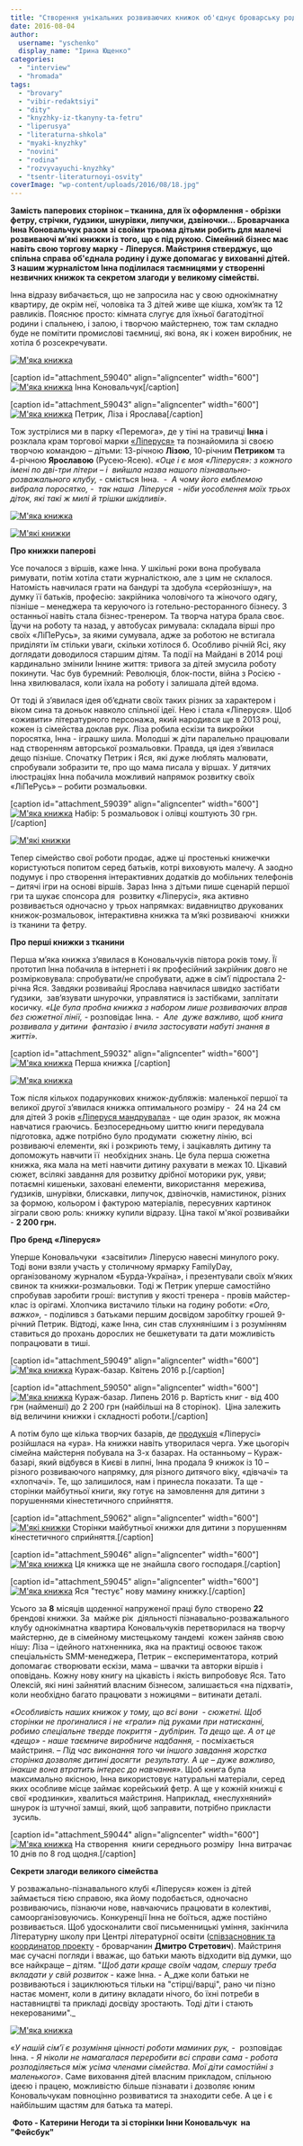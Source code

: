 ```yaml
---
title: "Створення унікальних розвиваючих книжок об'єднує броварську родину"
date: 2016-08-04
author: 
  username: "yschenko"
  display_name: "Ірина Ющенко"
categories: 
  - "interview"
  - "hromada"
tags: 
  - "brovary"
  - "vibir-redaktsiyi"
  - "dity"
  - "knyzhky-iz-tkanyny-ta-fetru"
  - "liperusya"
  - "literaturna-shkola"
  - "myaki-knyzhky"
  - "novini"
  - "rodina"
  - "rozvyvayuchi-knyzhky"
  - "tsentr-literaturnoyi-osvity"
coverImage: "wp-content/uploads/2016/08/18.jpg"
---
```


**Замість паперових сторінок – тканина, для їх оформлення - обрізки фетру, стрічки, ґудзики, шнурівки, липучки, дзвіночки... Броварчанка Інна Коновальчук разом зі своїми трьома дітьми робить для малечі розвиваючі м’які книжки із того, що є під рукою. Сімейний бізнес має навіть свою торгову марку - Ліперуся. Майстриня стверджує, що спільна справа об'єднала родину і дуже допомагає у вихованні дітей. З нашим журналістом Інна поділилася таємницями у створенні незвичних книжок та секретом злагоди у великому сімействі.**

Інна відразу вибачається, що не запросила нас у свою однокімнатну квартиру, де окрім неї, чоловіка та 3 дітей живе ще кішка, хом’як та 12 равликів. Пояснює просто: кімната слугує для їхньої багатодітної родини і спальнею, і залою, і творчою майстернею, тож там складно буде не помітити промислові таємниці, які вона, як і кожен виробник, не хотіла б розсекречувати.

[![М'яка книжка](https://mpz.brovary.org/wp-content/uploads/2016/08/1.jpg)](https://mpz.brovary.org/wp-content/uploads/2016/08/1.jpg)

\[caption id="attachment\_59040" align="aligncenter" width="600"\][![М'яка книжка](https://mpz.brovary.org/wp-content/uploads/2016/08/10.jpg)](https://mpz.brovary.org/wp-content/uploads/2016/08/10.jpg) Інна Коновальчук\[/caption\]

\[caption id="attachment\_59043" align="aligncenter" width="600"\][![М'яка книжка](https://mpz.brovary.org/wp-content/uploads/2016/08/13.jpg)](https://mpz.brovary.org/wp-content/uploads/2016/08/13.jpg) Петрик, Ліза і Ярослава\[/caption\]

Тож зустрілися ми в парку «Перемога», де у тіні на травичці **Інна** і розклала крам торгової марки [«Ліперуся»](https://www.facebook.com/Liperusya/photos/a.507300336120079.1073741828.100206196829497/572168882966557/?type=3) та познайомила зі своєю творчою командою – дітьми: 13-річною **Лізою**, 10-річним **Петриком** та 4-річною **Ярославою** (Русею-Ясею). _«Оце і є моя «Ліперуся»: з кожного імені по дві-три літери – і  вийшла назва нашого пізнавально-розважального клубу,_ - сміється Інна.  -  _А чому його емблемою вибрала поросятко, -  так наша_  _Ліперуся  - ніби уособлення моїх трьох діток, які такі ж милі й трішки шкідливі»_.

[![М'яка книжка](https://mpz.brovary.org/wp-content/uploads/2016/08/7.jpg)](https://mpz.brovary.org/wp-content/uploads/2016/08/7.jpg)

[![М'які книжки](https://mpz.brovary.org/wp-content/uploads/2016/08/19.jpg)](https://mpz.brovary.org/wp-content/uploads/2016/08/19.jpg)

**Про книжки паперові**

Усе почалося з віршів, каже Інна. У шкільні роки вона пробувала римувати, потім хотіла стати журналісткою, але з цим не склалося. Натомість навчилася грати на бандурі та здобула «серйознішу», на думку її батьків, професію: закрійника чоловічого та жіночого одягу, пізніше – менеджера та керуючого із готельно-ресторанного бізнесу. З останньої навіть стала бізнес-тренером. Та творча натура брала своє. Їдучи на роботу та назад, у автобусах римувала: складала вірші про своїх «ЛіПеРусь», за якими сумувала, адже за роботою не встигала приділяти їм стільки уваги, скільки хотілося б. Особливо річній Ясі, яку доглядати доводилося старшим дітям. Та події на Майдані в 2014 році кардинально змінили Іннине життя: тривога за дітей змусила роботу покинути. Час був буремний: Революція, блок-пости, війна з Росією - Інна хвилювалася, коли їхала на роботу і залишала дітей вдома.

От тоді й з’явилася ідея об’єднати своїх таких різних за характером і віком сина та доньок навколо спільної ідеї. Нею і стала «Ліперуся». Щоб «оживити» літературного персонажа, який народився ще в 2013 році, кожен із сімейства доклав рук. Ліза робила ескізи та викройки поросятка, Інна - іграшку шила. Молодші ж діти паралельно працювали над створенням авторської розмальовки. Правда, ця ідея з’явилася дещо пізніше. Спочатку Петрик і Яся, які дуже люблять малювати, спробували зобразити те, про що мама писала у віршах. У дитячих ілюстраціях Інна побачила можливий напрямок розвитку своїх «ЛіПеРусь» – робити розмальовки.

\[caption id="attachment\_59039" align="aligncenter" width="600"\][![М'яка книжка](https://mpz.brovary.org/wp-content/uploads/2016/08/9.jpg)](https://mpz.brovary.org/wp-content/uploads/2016/08/9.jpg) Набір: 5 розмальовок і олівці коштують 30 грн.\[/caption\]

[![М'які книжки](https://mpz.brovary.org/wp-content/uploads/2016/08/21.jpg)](https://mpz.brovary.org/wp-content/uploads/2016/08/21.jpg)

Тепер сімейство свої роботи продає, адже ці простенькі книжечки користуються попитом серед батьків, котрі виховують малечу. А заодно подумує і про створення інтерактивних додатків до мобільних телефонів – дитячі ігри на основі віршів. Зараз Інна з дітьми пише сценарій першої гри та шукає спонсора для  розвитку «Ліперусі», яка активно розвивається одночасно у трьох напрямках: видавництво друкованих книжок-розмальовок, інтерактивна книжка та м’які розвиваючі  книжки із тканини та фетру.

**Про перші книжки з тканини**

Перша м’яка книжка з’явилася в Коновальчуків півтора років тому. Її прототип Інна побачила в інтернеті і як професійний закрійник довго не розмірковувала: спробувати/не спробувати, адже в сім’ї підростала 2-річна Яся. Завдяки розвивайці Ярослава навчилася швидко застібати ґудзики,  зав’язувати шнурочки, управлятися із застібками, заплітати косичку. _«Це була пробна книжка з набором лише розвиваючих вправ без сюжетної лінії, -_ розповідає Інна. -  _Але  дуже важливо, щоб книга розвивала у дитини  фантазію і вчила застосувати набуті знання в житті»._

\[caption id="attachment\_59032" align="aligncenter" width="600"\][![М'яка книжка](https://mpz.brovary.org/wp-content/uploads/2016/08/2.jpg)](https://mpz.brovary.org/wp-content/uploads/2016/08/2.jpg) Перша книжка \[/caption\]

[![М'яка книжка](https://mpz.brovary.org/wp-content/uploads/2016/08/11.jpg)](https://mpz.brovary.org/wp-content/uploads/2016/08/11.jpg)

Тож після кількох подарункових книжок-дубляжів: маленької першої та великої другої з’явилася книжка оптимального розміру -  24 на 24 см для дітей 3 років [«Ліперуся мандрувала»](http://www.youtube.com/watch?v=qgULXdZGJX4&feature=youtu.be) - ще один зразок, як можна навчатися граючись. Безпосередньому шиттю книги передувала підготовка, адже потрібно було продумати  сюжетну лінію, всі розвиваючі елементи, які і розкриють тему, і зацікавлять дитину та допоможуть навчити її  необхідних знань. Це була перша сюжетна книжка, яка мала на меті навчити дитину рахувати в межах 10. Цікавий сюжет, всілякі завдання для розвитку дрібної моторики рук, уяви; потаємні кишеньки, заховані елементи, використання  мережива, ґудзиків, шнурівки, блискавки, липучок, дзвіночків, намистинок, різних за формою, кольором і фактурою матеріалів, пересувних картинок зіграли свою роль: книжку купили відразу. Ціна такої м'якої розвивайки - **2 200 грн.**

**Про бренд «Ліперуся»**

Уперше Коновальчуки  «засвітили» Ліперусю навесні минулого року. Тоді вони взяли участь у столичному ярмарку FamilyDay, організованому журналом «Бурда-Україна», і презентували своїх м’яких свинок та книжки-розмальовки. Тоді ж Петрик уперше самостійно спробував заробити гроші: виступив у якості тренера - провів майстер-клас із орігамі. Хлопчика вистачило тільки на годину роботи: _«Ого, важко»,_ - поділився з батьками першим досвідом заробітку грошей 9-річний Петрик. Відтоді, каже Інна, син став слухнянішим і з розумінням ставиться до прохань дорослих не бешкетувати та дати можливість попрацювати в тиші.

\[caption id="attachment\_59049" align="aligncenter" width="600"\][![М'яка книжка](https://mpz.brovary.org/wp-content/uploads/2016/08/Kurazh-bazar-kviten.jpg)](https://mpz.brovary.org/wp-content/uploads/2016/08/Kurazh-bazar-kviten.jpg) Кураж-базар. Квітень 2016 р.\[/caption\]

\[caption id="attachment\_59050" align="aligncenter" width="600"\][![М'яка книжка](https://mpz.brovary.org/wp-content/uploads/2016/08/Na-kurazh-bazari.jpg)](https://mpz.brovary.org/wp-content/uploads/2016/08/Na-kurazh-bazari.jpg) Кураж-базар. Липень 2016 р. Вартість книг - від 400 грн (найменші) до 2 200 грн (найбільші на 8 сторінок).  Ціна залежить від величини книжки і складності роботи.\[/caption\]

А потім було ще кілька творчих базарів, де [продукція](http://www.youtube.com/watch?v=1e8oNzr_4N0&feature=youtu.be) «Ліперусі» розійшлася на «ура». На книжки навіть утворилася черга. Уже цьогоріч сімейна майстерня побувала на 3-х базарах. На останньому – Кураж-базарі, який відбувся в Києві в липні, Інна продала 9 книжок із 10 – різного розвиваючого напрямку, для різного дитячого віку, «дівчачі» та «хлопчачі». Те, що залишилося, нам і принесла показати. Та ще - сторінки майбутньої книги, яку готує на замовлення для дитини з порушеннями кінестетичного сприйняття.

\[caption id="attachment\_59062" align="aligncenter" width="600"\][![М'які книжки](https://mpz.brovary.org/wp-content/uploads/2016/08/20.jpg)](https://mpz.brovary.org/wp-content/uploads/2016/08/20.jpg) Сторінки майбутньої книжки для дитини з порушенням кінестетичного сприйняття.\[/caption\]

\[caption id="attachment\_59046" align="aligncenter" width="600"\][![М'яка книжка](https://mpz.brovary.org/wp-content/uploads/2016/08/16.jpg)](https://mpz.brovary.org/wp-content/uploads/2016/08/16.jpg) Ця книжка ще не знайшла свого господаря.\[/caption\]

\[caption id="attachment\_59045" align="aligncenter" width="600"\][![М'яка книжка](https://mpz.brovary.org/wp-content/uploads/2016/08/15.jpg)](https://mpz.brovary.org/wp-content/uploads/2016/08/15.jpg) Яся "тестує" нову мамину книжку.\[/caption\]

Усього за **8** місяців щоденної напруженої праці було створено **22** брендові книжки. За  майже рік  діяльності пізнавально-розважального клубу однокімнатна квартира Коновальчуків перетворилася на творчу майстерню, де в сімейному мистецькому тандемі  кожен зайняв свою нішу: Ліза – ідейного натхненника, яка на практиці освоює також спеціальність SMM-менеджера, Петрик – експериментатора, котрий допомагає створювати ескізи, мама – швачки та авторки віршів і оповідань. Кожну нову книгу на цікавість і якість випробовує Яся. Тато Олексій, які нині зайнятий власним бізнесом, залишається «на підхваті», коли необхідно багато працювати з ножицями – витинати деталі.

_«Особливість наших книжок у тому, що всі вони  - сюжетні. Щоб сторінки не прогиналися і не «грали» під руками при натисканні, робимо спеціальне тверде покриття - дублірин. Та дещо ще. А от це «дещо» - наше таємниче виробниче надбання, -_ посміхається майстриня. – _Під час виконання того чи іншого завдання жорстка сторінка дозволяє дитині досягти  результату. А це – дуже важливо, інакше вона втратить інтерес до навчання»_. Щоб книга була максимально якісною, Інна використовує натуральні матеріали, серед яких особливе місце займає корейський фетр. А ще у кожній книжці є свої «родзинки», хвалиться майстриня. Наприклад, «неслухняний» шнурок із штучної замші, який, щоб заправити, потрібно прикласти  зусиль.

\[caption id="attachment\_59044" align="aligncenter" width="600"\][![М'яка книжка](https://mpz.brovary.org/wp-content/uploads/2016/08/14.jpg)](https://mpz.brovary.org/wp-content/uploads/2016/08/14.jpg) На створення  книги середнього розміру  Інна витрачає 10 днів по 8 год щодня.\[/caption\]

**Секрети злагоди великого сімейства**

У розважально-пізнавального клубі «Ліперуся» кожен із дітей займається тією справою, яка йому подобається, одночасно розвиваючись, пізнаючи нове, навчаючись працювати в колективі, самоорганізовуючись. Конкуренції Інна не боїться, адже постійно розвивається. Щоб удосконалити свої письменницькі уміння, закінчила Літературну школу при Центрі літературної освіти ([співзасновник та координатор проекту](https://mpz.brovary.org/dmitro-stretovich-brovari-stali-dlya-mene-takoyu-sobi-alma-mater-tut-ya-sformuvavsya-yak-lyudina/) - броварчанин **Дмитро Стретович**). Майстриня має сучасні погляди і вважає, що батьки мають відходити від думки, що все найкраще – дітям. "_Щоб дати краще своїм чадам, спершу треба вкладати у свій розвиток_ - каже Інна. - А_дже коли батьки не розвиваються і зациклюються тільки на "стірці/варці", рано чи пізно настає момент, коли в дитину вкладати нічого, бо їхні потреби в наставництві та прикладі досвіду зростають. Тоді діти і стають некерованими"._

[![М'яка книжка](https://mpz.brovary.org/wp-content/uploads/2016/08/17.jpg)](https://mpz.brovary.org/wp-content/uploads/2016/08/17.jpg)

«_У нашій сім’ї є розуміння цінності роботи маминих рук,_ -  розповідає Інна. _\- Я ніколи не намагалася переробити всі справи сама - робота розподіляється між усіма членами сімейства. Мої діти самостійні з маленького»_. Саме виховання дітей власним прикладом, спільною ідеєю і працею, можливістю більше пізнавати і дозволяє юним Коновальчукам повноцінно розвиватися та знаходити себе. А це і є найбільшим щастям для батька та матері.

 **Фото - Катерини Негоди та зі сторінки Інни Коновальчук  на "Фейсбук"**
